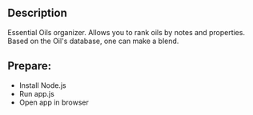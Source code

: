 ## Description 

Essential Oils organizer. Allows you to rank oils by notes and properties. Based on the Oil's database, one can make a blend.

## Prepare: 
* Install Node.js 
* Run app.js
* Open app in browser  
